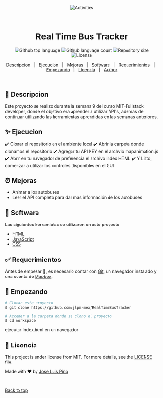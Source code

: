 <div align="center" id="top"> 
  <img src="./.github/app.gif" alt="Activities" />

  &#xa0;

  <!-- <a href="https://activities.netlify.app">Demo</a> -->
</div>

<h1 align="center">Real Time Bus Tracker</h1>

<p align="center">
  <img alt="Github top language" src="https://img.shields.io/github/languages/top/jlpm-mex/RealTimeBusTracker?color=56BEB8">

  <img alt="Github language count" src="https://img.shields.io/github/languages/count/jlpm-mex/RealTimeBusTracker?color=56BEB8">

  <img alt="Repository size" src="https://img.shields.io/github/repo-size/jlpm-mex/RealTimeBusTracker?color=56BEB8">

  <img alt="License" src="https://img.shields.io/github/license/jlpm-mex/RealTimeBusTracker?color=56BEB8">

  <!-- <img alt="Github issues" src="https://img.shields.io/github/issues/{{YOUR_GITHUB_USERNAME}}/activities?color=56BEB8" /> -->

  <!-- <img alt="Github forks" src="https://img.shields.io/github/forks/{{YOUR_GITHUB_USERNAME}}/activities?color=56BEB8" /> -->

  <!-- <img alt="Github stars" src="https://img.shields.io/github/stars/{{YOUR_GITHUB_USERNAME}}/activities?color=56BEB8" /> -->
</p>

<!-- Status -->

<!-- <h4 align="center"> 
	🚧  Activities 🚀 Under construction...  🚧
</h4> 

<hr> -->

<p align="center">
  <a href="#dart-descripcion">Descripcion</a> &#xa0; | &#xa0; 
  <a href="#sparkles-ejecucion">Ejecucion</a> &#xa0; | &#xa0;
  <a href="#alarm_clock-mejoras">Mejoras</a> &#xa0; | &#xa0;
  <a href="#rocket-software">Software</a> &#xa0; | &#xa0;
  <a href="#white_check_mark-requerimientos">Requerimientos</a> &#xa0; | &#xa0;
  <a href="#checkered_flag-empezando">Empezando</a> &#xa0; | &#xa0;
  <a href="#memo-licencia">Licencia</a> &#xa0; | &#xa0;
  <a href="https://github.com/jlpm-mex" target="_blank">Author</a>
</p>

<br>

## :dart: Descripcion ##

Este proyecto se realizo durante la semana 9 del curso MIT-Fullstack developer, donde el objetivo era aprender a utilizar API's, ademas de continuar utilizando las herramientas aprendidas en las semanas anteriores.

## :sparkles: Ejecucion ##

:heavy_check_mark: Clonar el repositorio en el ambiente local
:heavy_check_mark: Abrir la carpeta donde clonamos el repositorio
:heavy_check_mark: Agregar tu API KEY en el archvio mapanimation.js
:heavy_check_mark: Abrir en tu navegador de preferencia el archivo index HTML
:heavy_check_mark: Y Listo, comenzar a utilizar los controles disponibles en el GUI


## :alarm_clock: Mejoras ##

- Animar a los autobuses
- Leer el API completo para dar mas información de los autobuses

## :rocket: Software ##
Las siguientes herramietas se utilizaron en este proyecto
- [HTML](https://developer.mozilla.org/en-US/docs/Web/HTML)
- [JavaScript](https://developer.mozilla.org/en-US/docs/Web/JavaScript)
- [CSS](https://developer.mozilla.org/en-US/docs/Web/CSS)

## :white_check_mark: Requerimientos ##

Antes de empezar :checkered_flag:, es necesario contar con [Git](https://git-scm.com), un navegador instalado y una cuenta de [Mapbox](https://www.mapbox.com/).

## :checkered_flag: Empezando ##

```bash
# Clonar este proyecto
$ git clone https://github.com/jlpm-mex/RealTimeBusTracker

# Acceder a la carpeta donde se clono el proyecto
$ cd workspace
```
ejecutar index.html en un navegador


## :memo: Licencia ##

This project is under license from MIT. For more details, see the [LICENSE](LICENSE.md) file.


Made with :heart: by <a href="https://github.com/jlpm-mex" target="_blank">Jose Luis Pino</a>

&#xa0;

<a href="#top">Back to top</a>
